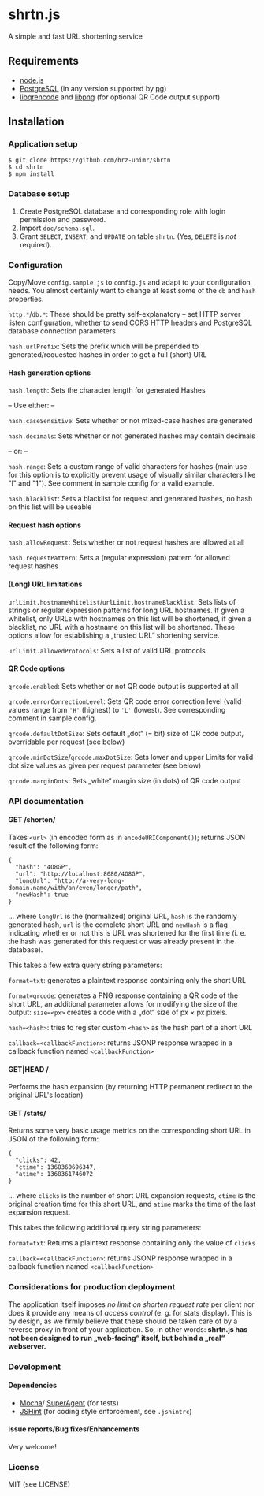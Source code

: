 # shrtn.js

A simple and fast URL shortening service

## Requirements

- [node.js](http://nodejs.org/)
- [PostgreSQL](http://www.postgresql.org/)
  (in any version supported by [pg](https://npmjs.org/package/pg))
- [libqrencode](http://fukuchi.org/works/qrencode/) and
  [libpng](http://www.libpng.org/pub/png/libpng.html) (for optional QR Code
  output support)

## Installation

### Application setup

    $ git clone https://github.com/hrz-unimr/shrtn
    $ cd shrtn
    $ npm install

### Database setup

1. Create PostgreSQL database and corresponding role with login permission and
   password.
2. Import `doc/schema.sql`.
3. Grant `SELECT`, `INSERT`, and `UPDATE` on table `shrtn`. (Yes, `DELETE` is
   *not* required).

### Configuration

Copy/Move `config.sample.js` to `config.js` and adapt to your configuration
needs. You almost certainly want to change at least some of the `db` and `hash`
properties.

`http.*`/`db.*`: These should be pretty self-explanatory – set HTTP server
listen configuration, whether to send [CORS](http://www.w3.org/TR/cors/) HTTP
headers and PostgreSQL database connection parameters

`hash.urlPrefix`: Sets the prefix which will be prepended to generated/requested
hashes in order to get a full (short) URL

#### Hash generation options

`hash.length`: Sets the character length for generated Hashes

– Use either: –

`hash.caseSensitive`: Sets whether or not mixed-case hashes are generated

`hash.decimals`: Sets whether or not generated hashes may contain decimals

– or: –

`hash.range`: Sets a custom range of valid characters for hashes (main use for
this option is to explicitly prevent usage of visually similar characters like
"l" and "1"). See comment in sample config for a valid example.

`hash.blacklist`: Sets a blacklist for request and generated hashes, no hash on
this list will be useable

#### Request hash options

`hash.allowRequest`: Sets whether or not request hashes are allowed at all

`hash.requestPattern`: Sets a (regular expression) pattern for allowed request
hashes

#### (Long) URL limitations

`urlLimit.hostnameWhitelist`/`urlLimit.hostnameBlacklist`: Sets lists of strings
or regular expression patterns for long URL hostnames. If given a whitelist,
only URLs with hostnames on this list will be shortened, if given a blacklist,
no URL with a hostname on this list will be shortened. These options allow for
establishing a „trusted URL“ shortening service.

`urlLimit.allowedProtocols`: Sets a list of valid URL protocols

#### QR Code options

`qrcode.enabled`: Sets whether or not QR code output is supported at all

`qrcode.errorCorrectionLevel`: Sets QR code error correction level (valid values
range from `'H'` (highest) to `'L'` (lowest). See corresponding comment in
sample config.

`qrcode.defaultDotSize`: Sets default „dot“ (= bit) size of QR code output,
overridable per request (see below)

`qrcode.minDotSize`/`qrcode.maxDotSize`: Sets lower and upper Limits for valid
dot size values as given per request parameter (see below)

`qrcode.marginDots`: Sets „white“ margin size (in dots) of QR code output

### API documentation

#### GET /shorten/<url>

Takes `<url>` (in encoded form as in `encodeURIComponent()`); returns JSON
result of the following form:

    {
      "hash": "4O8GP",
      "url": "http://localhost:8080/4O8GP",
      "longUrl": "http://a-very-long-domain.name/with/an/even/longer/path",
      "newHash": true
    }

... where `longUrl` is the (normalized) original URL, `hash` is the randomly
generated hash, `url` is the complete short URL and `newHash` is a flag
indicating whether or not this is URL was shortened for the first time (i. e.
the hash was generated for this request or was already present in the database).

This takes a few extra query string parameters:

`format=txt`: generates a plaintext response containing only the short
URL

`format=qrcode`: generates a PNG response containing a QR code of the short URL,
an additional parameter allows for modifying the size of the output: `size=<px>`
creates a code with a „dot“ size of px × px pixels.

`hash=<hash>`: tries to register custom `<hash>` as the hash part of a short URL

`callback=<callbackFunction>`: returns JSONP response wrapped in a callback
function named `<callbackFunction>`

#### GET|HEAD /<hash>

Performs the hash expansion (by returning HTTP permanent redirect to the
original URL's location)

#### GET /stats/<hash>

Returns some very basic usage metrics on the corresponding short URL in JSON of
the following form:

    {
      "clicks": 42,
      "ctime": 1368360696347,
      "atime": 1368361746072
    }

... where `clicks` is the number of short URL expansion requests, `ctime` is the
original creation time for this short URL, and `atime` marks the time of the
last expansion request.

This takes the following additional query string parameters:

`format=txt`: Returns a plaintext response containing only the value of `clicks`

`callback=<callbackFunction>`: returns JSONP response wrapped in a callback
function named `<callbackFunction>`

### Considerations for production deployment

The application itself imposes *no limit on shorten request rate* per client nor
does it provide any means of *access control* (e. g. for stats display). This is
by design, as we firmly believe that these should be taken care of by a reverse
proxy in front of your application. So, in other words: **shrtn.js has not been
designed to run „web-facing“ itself, but behind a „real“ webserver.**

### Development

#### Dependencies

- [Mocha](http://visionmedia.github.io/mocha/)/
  [SuperAgent](https://npmjs.org/package/superagent) (for tests)
- [JSHint](http://www.jshint.com/) (for coding style enforcement,
  see `.jshintrc`)

#### Issue reports/Bug fixes/Enhancements

Very welcome!

### License

MIT (see LICENSE)
